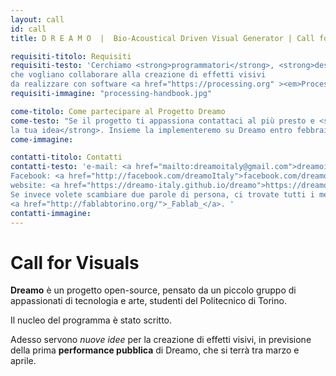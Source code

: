 ```yaml
---
layout: call
id: call
title: D R E A M O  |  Bio-Acoustical Driven Visual Generator | Call for Visuals

requisiti-titolo: Requisiti
requisiti-testo: 'Cerchiamo <strong>programmatori</strong>, <strong>designer</strong>, <strong>visual artists</strong> o <strong>appassionati</strong>
che vogliano collaborare alla creazione di effetti visivi
da realizzare con software <a href="https://processing.org" ><em>Processing</em></a> (Java).'
requisiti-immagine: "processing-handbook.jpg"

come-titolo: Come partecipare al Progetto Dreamo
come-testo: "Se il progetto ti appassiona contattaci al più presto e <strong>proponi
la tua idea</strong>. Insieme la implementeremo su Dreamo entro febbraio 2017. "
come-immagine:

contatti-titolo: Contatti
contatti-testo: 'e-mail: <a href="mailto:dreamoitaly@gmail.com">dreamoitaly@gmail.com</a><br>
Facebook: <a href="http://facebook.com/dreamoItaly">facebook.com/dreamoItaly</a><br>
website: <a href="https://dreamo-italy.github.io/dreamo">https://dreamo-italy.github.io/dreamo</a><br>
Se invece volete scambiare due parole di persona, ci trovate tutti i mercoledì pomeriggio al
<a href="http://fablabtorino.org/">_Fablab_</a>. '
contatti-immagine:  
---
```


<h1>Call for Visuals</h1>
<p><b>Dreamo</b> è un progetto open-source, pensato da un piccolo gruppo di appassionati di tecnologia e arte,
studenti del Politecnico di Torino.</p>
<p> Il nucleo del programma è stato scritto. </p>
<p> Adesso servono <em>nuove idee</em> per la creazione di effetti visivi, in previsione della prima <b>performance pubblica</b> di Dreamo, che si terrà tra marzo e aprile.
</p>
